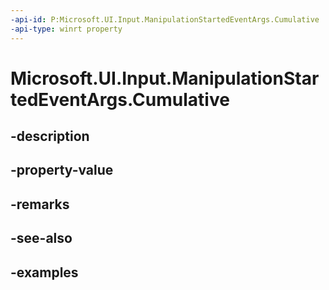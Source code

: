 ```yaml
---
-api-id: P:Microsoft.UI.Input.ManipulationStartedEventArgs.Cumulative
-api-type: winrt property
---
```


# Microsoft.UI.Input.ManipulationStartedEventArgs.Cumulative

<!--
public Microsoft.UI.Input.ManipulationDelta Cumulative { get; }
-->


## -description

## -property-value

## -remarks

## -see-also

## -examples


